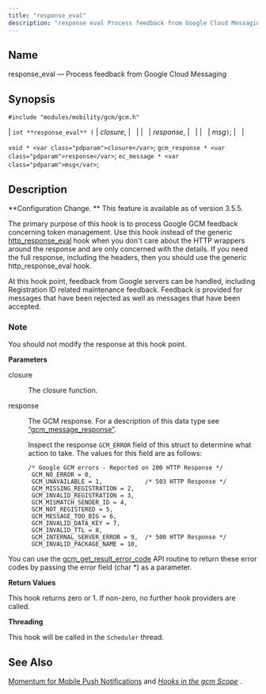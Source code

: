 ```yaml
---
title: "response_eval"
description: "response eval Process feedback from Google Cloud Messaging int response eval closure response msg void closure gcm response response ec message msg Configuration Change This feature is available as of version 3 5 5 The primary purpose of this hook is to process Google GCM feedback concerning token management Use..."
---
```


<a name="hooks.gcm.response_eval"></a> 
## Name

response_eval — Process feedback from Google Cloud Messaging

## Synopsis

`#include "modules/mobility/gcm/gcm.h"`

| `int **response_eval** (` | <var class="pdparam">closure</var>, |   |
|   | <var class="pdparam">response</var>, |   |
|   | <var class="pdparam">msg</var>`)`; |   |

`void * <var class="pdparam">closure</var>`;
`gcm_response * <var class="pdparam">response</var>`;
`ec_message * <var class="pdparam">msg</var>`;<a name="idp36822944"></a> 
## Description

**Configuration Change. ** This feature is available as of version 3.5.5.

The primary purpose of this hook is to process Google GCM feedback concerning token management. Use this hook instead of the generic [http_response_eval](/momentum/3/3-api/hooks-http-response-eval) hook when you don't care about the HTTP wrappers around the response and are only concerned with the details. If you need the full response, including the headers, then you should use the generic http_response_eval hook.

At this hook point, feedback from Google servers can be handled, including Registration ID related maintenance feedback. Feedback is provided for messages that have been rejected as well as messages that have been accepted.

### Note

You should not modify the response at this hook point.

**<a name="idp36828544"></a> Parameters**

<dl class="variablelist">

<dt>closure</dt>

<dd>

The closure function.

</dd>

<dt>response</dt>

<dd>

The GCM response. For a description of this data type see [“gcm_message_response”](/momentum/3/3-api/structs-gcm-message-response).

Inspect the response `GCM_ERROR` field of this struct to determine what action to take. The values for this field are as follows:

```
/* Google GCM errors - Reported on 200 HTTP Response */
 GCM_NO_ERROR = 0,
 GCM_UNAVAILABLE = 1,            /* 503 HTTP Response */
 GCM_MISSING_REGISTRATION = 2,
 GCM_INVALID_REGISTRATION = 3,
 GCM_MISMATCH_SENDER_ID = 4,
 GCM_NOT_REGISTERED = 5,
 GCM_MESSAGE_TOO_BIG = 6,
 GCM_INVALID_DATA_KEY = 7,
 GCM_INVALID_TTL = 8,
 GCM_INTERNAL_SERVER_ERROR = 9,  /* 500 HTTP Response */
 GCM_INVALID_PACKAGE_NAME = 10,
```
</dd>

</dl>

You can use the [gcm_get_result_error_code](/momentum/3/3-api/apis-gcm-get-result-error-code) API routine to return these error codes by passing the error field (char *) as a parameter.

**<a name="idp36836928"></a> Return Values**

This hook returns zero or 1\. If non-zero, no further hook providers are called.

**<a name="idp36837904"></a> Threading**

This hook will be called in the `Scheduler` thread.

<a name="idp36839424"></a> 
## See Also

[Momentum for Mobile Push Notifications](/momentum/3/3-push) and [*Hooks in the gcm Scope*](/momentum/3/3-api/hooks-gcm) .